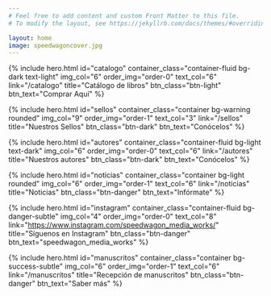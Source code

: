 ```yaml
---
# Feel free to add content and custom Front Matter to this file.
# To modify the layout, see https://jekyllrb.com/docs/themes/#overriding-theme-defaults

layout: home
image: speedwagoncover.jpg
---
```


{% include hero.html
id="catalogo"
container_class="container-fluid bg-dark text-light"
img_col="6"
order_img="order-0"
text_col="6"
link="/catalogo"
title="Catálogo de libros"
btn_class="btn-light"
btn_text="Comprar Aquí"
%}

{% include hero.html
id="sellos"
container_class="container bg-warning rounded"
img_col="9"
order_img="order-1"
text_col="3"
link="/sellos"
title="Nuestros Sellos"
btn_class="btn-dark"
btn_text="Conócelos"
%}

{% include hero.html
id="autores"
container_class="container-fluid bg-light
text-dark"
img_col="6"
order_img="order-0"
text_col="6"
link="/autores"
title="Nuestros autores"
btn_class="btn-dark"
btn_text="Conócelos"
%}

{% include hero.html
id="noticias"
container_class="container bg-light
rounded"
img_col="6"
order_img="order-1"
text_col="6"
link="/noticias"
title="Noticias"
btn_class="btn-danger"
btn_text="Infórmate"
%}

{% include hero.html
id="instagram"
container_class="container-fluid bg-danger-subtle"
img_col="4"
order_img="order-0"
text_col="8"
link="https://www.instagram.com/speedwagon_media_works/"
title="Síguenos en Instagram"
btn_class="btn-danger"
btn_text="speedwagon_media_works"
%}


{% include hero.html
id="manuscritos"
container_class="container bg-success-subtle"
img_col="6"
order_img="order-1"
text_col="6"
link="/manuscritos"
title="Recepción de manuscritos"
btn_class="btn-danger"
btn_text="Saber más"
%}